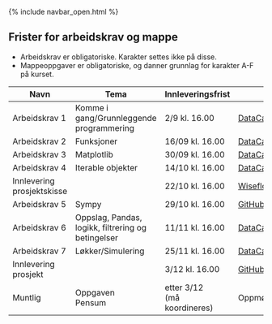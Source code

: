 {% include navbar_open.html %}
## Frister for arbeidskrav og mappe

- Arbeidskrav er obligatoriske. Karakter settes ikke på disse.
- Mappeoppgaver er obligatoriske, og danner grunnlag for karakter A-F på kurset.  


|Navn <img width=120/>|  Tema <img width=300/>       | Innleveringsfrist  | Hvor?|
|---------------------|----------------------------------------------------|-------------------|-------------------------|
|Arbeidskrav 1        | Komme i gang/Grunnleggende programmering           | 2/9 kl. 16.00     |[DataCamp](https://learn.datacamp.com/){:target="blank"}|
|Arbeidskrav 2        | Funksjoner                                         | 16/09 kl. 16.00   |[DataCamp](https://learn.datacamp.com/){:target="blank"}|
|Arbeidskrav 3        | Matplotlib                                         | 30/09 kl. 16.00   |[DataCamp](https://learn.datacamp.com/){:target="blank"}|
|Arbeidskrav 4        | Iterable objekter                                  | 14/10 kl. 16.00   |[DataCamp](https://learn.datacamp.com/){:target="blank"}|
|Innlevering prosjektskisse|                                 | 22/10 kl. 16.00   |[Wiseflow](https://europe.wiseflow.net/login/license/6){:target="blank"}|
|Arbeidskrav 5        | Sympy                                              | 29/10 kl. 16.00   |[GitHub](https://github.com/uit-sok-1003-h21)|
|Arbeidskrav 6        | Oppslag, Pandas, logikk, filtrering og betingelser | 11/11 kl. 16.00   |[DataCamp](https://learn.datacamp.com/){:target="blank"}|
|Arbeidskrav 7        | Løkker/Simulering                                  | 25/11 kl. 16.00   |[DataCamp](https://learn.datacamp.com/){:target="blank"}|
|Innlevering prosjekt|                                              | 3/12 kl. 16.00    | [GitHub](https://github.com/uit-sok-1003-h21)/[Wiseflow](https://europe.wiseflow.net/login/license/6){:target="blank"}|
|Muntlig              |Oppgaven<br>Pensum                                  | etter 3/12 <br>(må koordineres)|Oppmøte                         |


